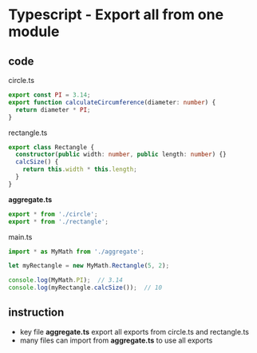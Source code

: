# Typescript - Export all from one module

## code

circle.ts

```ts
export const PI = 3.14;
export function calculateCircumference(diameter: number) {
  return diameter * PI;
}
```

rectangle.ts

```ts
export class Rectangle {
  constructor(public width: number, public length: number) {}
  calcSize() {
    return this.width * this.length;
  }
}
```

**aggregate.ts**

```ts
export * from './circle';
export * from './rectangle';
```

main.ts

```ts
import * as MyMath from './aggregate';

let myRectangle = new MyMath.Rectangle(5, 2);

console.log(MyMath.PI);  // 3.14
console.log(myRectangle.calcSize());  // 10
```

## instruction

- key file **aggregate.ts** export all exports from circle.ts and rectangle.ts
- many files can import from **aggregate.ts** to use all exports
